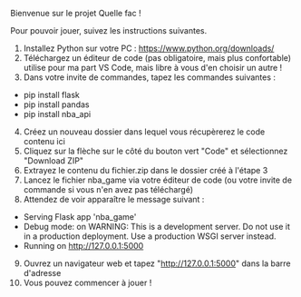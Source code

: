 Bienvenue sur le projet Quelle fac !

Pour pouvoir jouer, suivez les instructions suivantes.

1. Installez Python sur votre PC : https://www.python.org/downloads/
2. Téléchargez un éditeur de code (pas obligatoire, mais plus confortable)
   utilise pour ma part VS Code, mais libre à vous d'en choisir un autre !
3. Dans votre invite de commandes, tapez les commandes suivantes :
- pip install flask
- pip install pandas
- pip install nba_api
4. Créez un nouveau dossier dans lequel vous récupèrerez le code contenu ici
5. Cliquez sur la flèche sur le côté du bouton vert "Code" et sélectionnez "Download ZIP"
6. Extrayez le contenu du fichier.zip dans le dossier créé à l'étape 3
7. Lancez le fichier nba_game via votre éditeur de code (ou votre invite de commande si vous n'en avez pas téléchargé)
8. Attendez de voir apparaître le message suivant :
  * Serving Flask app 'nba_game'
  * Debug mode: on
WARNING: This is a development server. Do not use it in a production deployment. Use a production WSGI server instead.
  * Running on http://127.0.0.1:5000
9. Ouvrez un navigateur web et tapez "http://127.0.0.1:5000" dans la barre d'adresse
10. Vous pouvez commencer à jouer ! 
